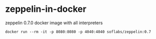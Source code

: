 # zeppelin-in-docker
zeppelin 0.7.0 docker image with all interpreters

```
docker run --rm -it -p 8080:8080 -p 4040:4040 soflabs/zeppelin:0.7
```
